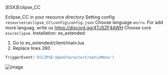 [ESX]Eclipse_CC

Eclipse_CC in your resource directory
Setting config `resources\eclipse_CC\config\config.json`
  Choose language `en/ru`. For add more languag, write us https://discord.gg/4TJSZF4AWH
  Choose core `esx/eclipse`. 
Installation:
es_extended:



1. Go to es_extended/client/main.lua
2. Replace lines 260
```lua
TriggerEvent('ECLIPSE:OpenCharacterCreatioMenu')
```
![image](https://user-images.githubusercontent.com/36680471/115523567-e02ffc00-a295-11eb-952d-5c6a5979817f.png)
